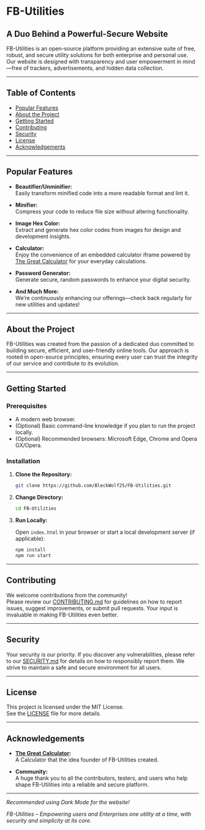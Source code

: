 # FB-Utilities

## A Duo Behind a Powerful-Secure Website

FB-Utilities is an open-source platform providing an extensive suite of free, robust, and secure utility solutions for both enterprise and personal use. Our website is designed with transparency and user empowerment in mind—free of trackers, advertisements, and hidden data collection.

---

## Table of Contents

- [Popular Features](#popular-features)
- [About the Project](#about-the-project)
- [Getting Started](#getting-started)
- [Contributing](#contributing)
- [Security](#security)
- [License](#license)
- [Acknowledgements](#acknowledgements)

---

## Popular Features

- **Beautifier/Unminifier:**  
  Easily transform minified code into a more readable format and lint it.

- **Minifier:**  
  Compress your code to reduce file size without altering functionality.

- **Image Hex Color:**  
  Extract and generate hex color codes from images for design and development insights.

- **Calculator:**  
  Enjoy the convenience of an embedded calculator iframe powered by [The Great Calculator](https://github.com/BleckWolf25/TheGreatCalculator) for your everyday calculations.

- **Password Generator:**  
  Generate secure, random passwords to enhance your digital security.

- **And Much More:**  
  We’re continuously enhancing our offerings—check back regularly for new utilities and updates!

---

## About the Project

FB-Utilities was created from the passion of a dedicated duo committed to building secure, efficient, and user-friendly online tools. Our approach is rooted in open-source principles, ensuring every user can trust the integrity of our service and contribute to its evolution.

---

## Getting Started

### Prerequisites

- A modern web browser.
- (Optional) Basic command-line knowledge if you plan to run the project locally.
- (Optional) Recommended browsers: Microsoft Edge, Chrome and Opera GX/Opera.

### Installation

1. **Clone the Repository:**

   ```bash
   git clone https://github.com/BleckWolf25/FB-Utilities.git
   ```

2. **Change Directory:**

   ```bash
   cd FB-Utilities
   ```

3. **Run Locally:**

   Open `index.html` in your browser or start a local development server (if applicable):

   ```bash
   npm install
   npm run start
   ```

---

## Contributing

We welcome contributions from the community!  
Please review our [CONTRIBUTING.md](CONTRIBUTING.md) for guidelines on how to report issues, suggest improvements, or submit pull requests. Your input is invaluable in making FB-Utilities even better.

---

## Security

Your security is our priority. If you discover any vulnerabilities, please refer to our [SECURITY.md](SECURITY.md) for details on how to responsibly report them. We strive to maintain a safe and secure environment for all users.

---

## License

This project is licensed under the MIT License.  
See the [LICENSE](LICENSE) file for more details.

---

## Acknowledgements

- **[The Great Calculator](https://github.com/TheGreatCalculator):**  
  A Calculator that the idea founder of FB-Utilities created.

- **Community:**  
  A huge thank you to all the contributors, testers, and users who help shape FB-Utilities into a reliable and secure platform.

---

*Recommended using Dark Mode for the website!*

*FB-Utilities – Empowering users and Enterprises one utility at a time, with security and simplicity at its core.*
